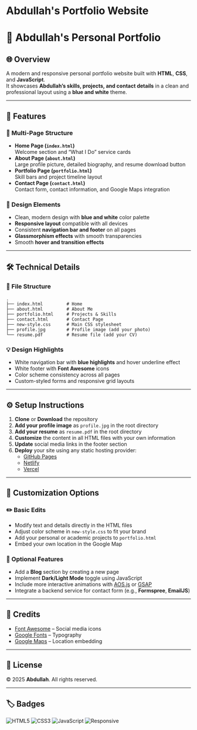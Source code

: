 # Abdullah's Portfolio Website
# 🌟 Abdullah's Personal Portfolio

## 🌐 Overview  
A modern and responsive personal portfolio website built with **HTML**, **CSS**, and **JavaScript**.  
It showcases **Abdullah’s skills, projects, and contact details** in a clean and professional layout using a **blue and white** theme.

---

## 🚀 Features

### 📄 Multi-Page Structure
- **Home Page (`index.html`)**  
  Welcome section and “What I Do” service cards
- **About Page (`about.html`)**  
  Large profile picture, detailed biography, and resume download button
- **Portfolio Page (`portfolio.html`)**  
  Skill bars and project timeline layout
- **Contact Page (`contact.html`)**  
  Contact form, contact information, and Google Maps integration

### 🎨 Design Elements
- Clean, modern design with **blue and white** color palette  
- **Responsive layout** compatible with all devices  
- Consistent **navigation bar and footer** on all pages  
- **Glassmorphism effects** with smooth transparencies  
- Smooth **hover and transition effects**

---

## 🛠 Technical Details

### 📁 File Structure
```
.
├── index.html         # Home
├── about.html         # About Me
├── portfolio.html     # Projects & Skills
├── contact.html       # Contact Page
├── new-style.css      # Main CSS stylesheet
├── profile.jpg        # Profile image (add your photo)
└── resume.pdf         # Resume file (add your CV)
```

### 💡 Design Highlights
- White navigation bar with **blue highlights** and hover underline effect  
- White footer with **Font Awesome** icons  
- Color scheme consistency across all pages  
- Custom-styled forms and responsive grid layouts

---

## ⚙️ Setup Instructions

1. **Clone** or **Download** the repository  
2. **Add your profile image** as `profile.jpg` in the root directory  
3. **Add your resume** as `resume.pdf` in the root directory  
4. **Customize** the content in all HTML files with your own information  
5. **Update** social media links in the footer section  
6. **Deploy** your site using any static hosting provider:
   - [GitHub Pages](https://pages.github.com/)
   - [Netlify](https://www.netlify.com/)
   - [Vercel](https://vercel.com/)

---

## 🎯 Customization Options

### ✏️ Basic Edits
- Modify text and details directly in the HTML files  
- Adjust color scheme in `new-style.css` to fit your brand  
- Add your personal or academic projects to `portfolio.html`  
- Embed your own location in the Google Map  

### 🌟 Optional Features
- Add a **Blog** section by creating a new page  
- Implement **Dark/Light Mode** toggle using JavaScript  
- Include more interactive animations with [AOS.js](https://michalsnik.github.io/aos/) or [GSAP](https://greensock.com/gsap/)  
- Integrate a backend service for contact form (e.g., **Formspree**, **EmailJS**)  

---

## 🙌 Credits
- [Font Awesome](https://fontawesome.com/) – Social media icons  
- [Google Fonts](https://fonts.google.com/) – Typography  
- [Google Maps](https://maps.google.com) – Location embedding  

---

## 📄 License
© 2025 **Abdullah**. All rights reserved.

---

## 🏷 Badges
![HTML5](https://img.shields.io/badge/HTML5-E34F26?style=flat-square&logo=html5&logoColor=white)
![CSS3](https://img.shields.io/badge/CSS3-1572B6?style=flat-square&logo=css3&logoColor=white)
![JavaScript](https://img.shields.io/badge/JavaScript-F7DF1E?style=flat-square&logo=javascript&logoColor=black)
![Responsive](https://img.shields.io/badge/Responsive-Design-brightgreen?style=flat-square)

